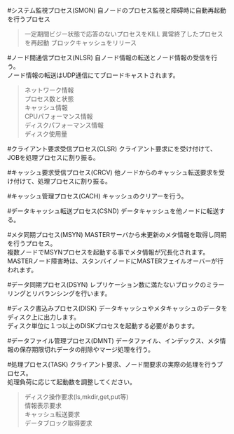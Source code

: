#システム監視プロセス(SMON)
自ノードのプロセス監視と障碍時に自動再起動を行うプロセス
>一定期間ビジー状態で応答のないプロセスをKILL
>異常終了したプロセスを再起動
>ブロックキャッシュをリリース

#ノード間通信プロセス(NLSR)
自ノード情報の転送とノード情報の受信を行う。  
ノード情報の転送はUDP通信にてブロードキャストされます。  
>ネットワーク情報  
>プロセス数と状態  
>キャッシュ情報  
>CPUパフォーマンス情報  
>ディスクパフォーマンス情報  
>ディスク使用量  

#クライアント要求受信プロセス(CLSR)
クライアント要求にを受け付けて、JOBを処理プロセスに割り振る。

#キャッシュ要求受信プロセス(CRCV)
他ノードからのキャッシュ転送要求を受け付けて、処理プロセスに割り振る。

#キャッシュ管理プロセス(CACH)
キャッシュのクリアーを行う。

#データキャッシュ転送プロセス(CSND)
データキャッシュを他ノードに転送する。

#メタ同期プロセス(MSYN)
MASTERサーバから未更新のメタ情報を取得し同期を行うプロセス。  
複数ノードでMSYNプロセスを起動する事でメタ情報が冗長化されます。  
MASTERノード障害時は、スタンバイノードにMASTERフェイルオーバーが行われます。  

#データ同期プロセス(DSYN)
レプリケーション数に満たないブロックのミラーリングとリバランシングを行います。

#ディスク書込みプロセス(DISK)
データキャッシュやメタキャッシュのデータをディスク上に出力します。  
ディスク単位に１つ以上のDISKプロセスを起動する必要があります。  

#データファイル管理プロセス(DMNT)
データファイル、インデックス、メタ情報の保存期限切れデータの削除やマージ処理を行う。

#処理プロセス(TASK)
クライアント要求、ノード間要求の実際の処理を行うプロセス。  
処理負荷に応じて起動数を調整してください。  
>ディスク操作要求(ls,mkdir,get,put等)  
>情報表示要求  
>キャッシュ転送要求  
>データブロック取得要求  
